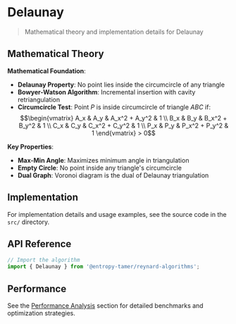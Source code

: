 # Delaunay

> Mathematical theory and implementation details for Delaunay

## Mathematical Theory

**Mathematical Foundation**:

- **Delaunay Property**: No point lies inside the circumcircle of any triangle
- **Bowyer-Watson Algorithm**: Incremental insertion with cavity retriangulation
- **Circumcircle Test**: Point $P$ is inside circumcircle of triangle $ABC$ if:
  $$\begin{vmatrix}
  A_x & A_y & A_x^2 + A_y^2 & 1 \\
  B_x & B_y & B_x^2 + B_y^2 & 1 \\
  C_x & C_y & C_x^2 + C_y^2 & 1 \\
  P_x & P_y & P_x^2 + P_y^2 & 1
  \end{vmatrix} > 0$$

**Key Properties**:

- **Max-Min Angle**: Maximizes minimum angle in triangulation
- **Empty Circle**: No point inside any triangle's circumcircle
- **Dual Graph**: Voronoi diagram is the dual of Delaunay triangulation

## Implementation

For implementation details and usage examples, see the source code in the `src/` directory.

## API Reference

```typescript
// Import the algorithm
import { Delaunay } from '@entropy-tamer/reynard-algorithms';
```

## Performance

See the [Performance Analysis](../performance/) section for detailed benchmarks and optimization strategies.
